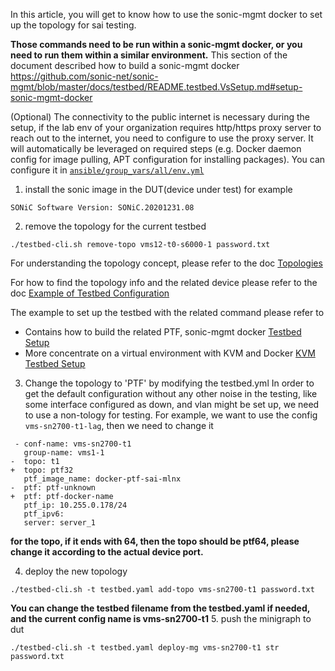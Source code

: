 In this article, you will get to know how to use the sonic-mgmt docker to set up the topology for sai testing.

**Those commands need to be run within a sonic-mgmt docker, or you need to run them within a similar environment.**
This section of the document described how to build a sonic-mgmt docker
https://github.com/sonic-net/sonic-mgmt/blob/master/docs/testbed/README.testbed.VsSetup.md#setup-sonic-mgmt-docker



(Optional) The connectivity to the public internet is necessary during the setup, if the lab env of your organization requires http/https proxy server to reach out to the internet, you need to configure to use the proxy server. It will automatically be leveraged on required steps (e.g. Docker daemon config for image pulling, APT configuration for installing packages). You can configure it in [`ansible/group_vars/all/env.yml`](https://github.com/sonic-net/sonic-mgmt/blob/master/ansible/group_vars/all/env.yml)

1. install the sonic image in the DUT(device under test)
for example
```
SONiC Software Version: SONiC.20201231.08
```
2. remove the topology for the current testbed
```
./testbed-cli.sh remove-topo vms12-t0-s6000-1 password.txt
```
For understanding the topology concept, please refer to the doc
[Topologies](https://github.com/sonic-net/sonic-mgmt/blob/master/docs/testbed/README.testbed.Topology.md)

For how to find the topology info and the related device please refer to the doc
[Example of Testbed Configuration](https://github.com/sonic-net/sonic-mgmt/blob/master/docs/testbed/README.testbed.Example.Config.md)

The example to set up the testbed with the related command please refer to
- Contains how to build the related PTF, sonic-mgmt docker
[Testbed Setup](https://github.com/sonic-net/sonic-mgmt/blob/master/docs/testbed/README.testbed.Setup.md)
- More concentrate on a virtual environment with KVM and Docker
[KVM Testbed Setup](https://github.com/sonic-net/sonic-mgmt/blob/master/docs/testbed/README.testbed.VsSetup.md)
3. Change the topology to 'PTF' by modifying the testbed.yml
In order to get the default configuration without any other noise in the testing, like some interface configured as down, and vlan might be set up, we need to use a non-tology for testing.
For example, we want to use the config `vms-sn2700-t1-lag`, then we need to change it
```git
 - conf-name: vms-sn2700-t1
   group-name: vms1-1
-  topo: t1
+  topo: ptf32
   ptf_image_name: docker-ptf-sai-mlnx
-  ptf: ptf-unknown
+  ptf: ptf-docker-name
   ptf_ip: 10.255.0.178/24
   ptf_ipv6:
   server: server_1
```
**for the topo, if it ends with 64, then the topo should be ptf64, please change it according to the actual device port.**

4. deploy the new topology

```
./testbed-cli.sh -t testbed.yaml add-topo vms-sn2700-t1 password.txt
```
**You can change the testbed filename from the testbed.yaml if needed, and the current config name is  vms-sn2700-t1**
5. push the minigraph to dut
```
./testbed-cli.sh -t testbed.yaml deploy-mg vms-sn2700-t1 str password.txt
```
